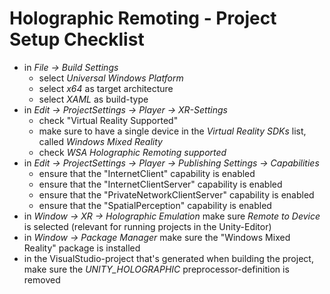 # Holographic Remoting - Project Setup Checklist

- in *File -> Build Settings*
	- select *Universal Windows Platform*
	- select *x64* as target architecture
	- select *XAML* as build-type
- in *Edit -> ProjectSettings -> Player -> XR-Settings*
	- check "Virtual Reality Supported"
	- make sure to have a single device in the *Virtual Reality SDKs* list, called *Windows Mixed Reality*
	- check *WSA Holographic Remoting supported*
- in *Edit -> ProjectSettings -> Player -> Publishing Settings -> Capabilities*
	- ensure that the "InternetClient" capability is enabled
	- ensure that the "InternetClientServer" capability is enabled
	- ensure that the "PrivateNetworkClientServer" capability is enabled
	- ensure that the "SpatialPerception" capability is enabled
- in *Window -> XR -> Holographic Emulation* make sure *Remote to Device* is selected (relevant for running projects in the Unity-Editor)
- in *Window -> Package Manager* make sure the "Windows Mixed Reality" package is installed
- in the VisualStudio-project that's generated when building the project, make sure the *UNITY_HOLOGRAPHIC* preprocessor-definition is removed
